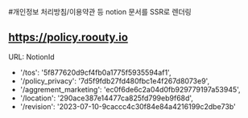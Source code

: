#개인정보 처리방침/이용약관 등 notion 문서를 SSR로 렌더링

## https://policy.roouty.io


URL: NotionId
- '/tos': '5f877620d9cf4fb0a1775f5935594af1',
- '/policy_privacy': '7d5f9fdb27fd480fbc1e4f267d8073e9',
- '/aggrement_marketing': 'ec0f6de6c2a04d0fb929779197a53945',
- '/location': '290ace387e14477ca825fd799eb9f68d',
- '/revision': '2023-07-10-9caccc4c30f84e84a4216199c2dbe73b'
